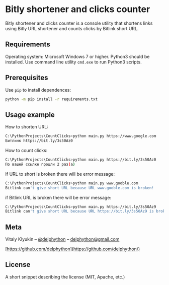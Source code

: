 # Bitly shortener and clicks counter

Bitly shortener and clicks counter is a console utility that shortens links using Bitly URL shortener and counts clicks by Bitlink short URL.

## Requirements

Operating system: Microsoft Windows 7 or higher. Python3 should be installed. Use command line utility `cmd.exe` to run Python3 scripts.

## Prerequisites

Use `pip` to install dependences:
```bash
python -m pip install -r requirements.txt
```

## Usage example

How to shorten URL:
```sh
C:\PythonProjects\CountClicks>python main.py https://www.google.com
Битлинк https://bit.ly/3s50Az0
```

How to count clicks:
```sh
C:\PythonProjects\CountClicks>python main.py https://bit.ly/3s50Az0
По вашей ссылке прошли 2 раз(а)
```
If URL to short is broken there will be error message:

```sh
C:\PythonProjects\CountClicks>python main.py www.gooble.com
Bitlink can't give short URL because URL www.gooble.com is broken!
```
if Bitlink URL is broken there will be error message:

```sh
C:\PythonProjects\CountClicks>python main.py https://bit.ly/3s50Az9
Bitlink can't give short URL because URL https://bit.ly/3s50Az9 is broken!
```

## Meta

Vitaly Klyukin – [@delphython](https://t.me/delphython) – [delphython@gmail.com](mailto:delphython@gmail.com)

[https://github.com/delphython](https://github.com/delphython/)

## License

A short snippet describing the license (MIT, Apache, etc.)
